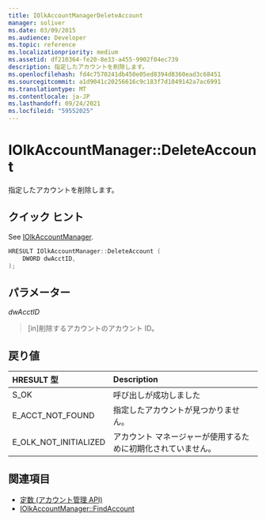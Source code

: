 ```yaml
---
title: IOlkAccountManagerDeleteAccount
manager: soliver
ms.date: 03/09/2015
ms.audience: Developer
ms.topic: reference
ms.localizationpriority: medium
ms.assetid: df210364-fe20-8e33-a455-9902f04ec739
description: 指定したアカウントを削除します。
ms.openlocfilehash: fd4c7570241db450e05ed8394d8360ead3c68451
ms.sourcegitcommit: a1d9041c20256616c9c183f7d1049142a7ac6991
ms.translationtype: MT
ms.contentlocale: ja-JP
ms.lasthandoff: 09/24/2021
ms.locfileid: "59552025"
---
```

# <a name="iolkaccountmanagerdeleteaccount"></a>IOlkAccountManager::DeleteAccount

指定したアカウントを削除します。
  
## <a name="quick-info"></a>クイック ヒント

See [IOlkAccountManager](iolkaccountmanager.md).
  
```cpp
HRESULT IOlkAccountManager::DeleteAccount (  
    DWORD dwAcctID, 
);
```

## <a name="parameters"></a>パラメーター

_dwAcctID_
  
> [in]削除するアカウントのアカウント ID。
    
## <a name="return-values"></a>戻り値

|**HRESULT 型**|**Description**|
|:-----|:-----|
|S_OK  <br/> |呼び出しが成功しました  <br/> |
|E_ACCT_NOT_FOUND  <br/> |指定したアカウントが見つかりません。  <br/> |
|E_OLK_NOT_INITIALIZED  <br/> |アカウント マネージャーが使用するために初期化されていません。  <br/> |
   
## <a name="see-also"></a>関連項目

- [定数 (アカウント管理 API)](constants-account-management-api.md)  
- [IOlkAccountManager::FindAccount](iolkaccountmanager-findaccount.md)

